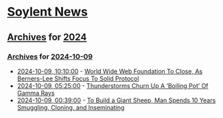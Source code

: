 # [Soylent News](../../../README.md)

## [Archives](../../index.md) for [2024](../index.md)

### [Archives](../../index.md) for [2024-10-09](index.md)

* [2024-10-09, 10:10:00](https://soylentnews.org/article.pl?sid=24/10/08/0252212&from=rss) - [World Wide Web Foundation To Close, As Berners-Lee Shifts Focus To Solid Protocol](https://soylentnews.org/article.pl?sid=24/10/08/0252212&from=rss)
* [2024-10-09, 05:25:00](https://soylentnews.org/article.pl?sid=24/10/08/0246231&from=rss) - [Thunderstorms Churn Up A ‘Boiling Pot’ Of Gamma Rays](https://soylentnews.org/article.pl?sid=24/10/08/0246231&from=rss)
* [2024-10-09, 00:39:00](https://soylentnews.org/article.pl?sid=24/10/08/0241202&from=rss) - [To Build a Giant Sheep, Man Spends 10 Years Smuggling, Cloning, and Inseminating](https://soylentnews.org/article.pl?sid=24/10/08/0241202&from=rss)
